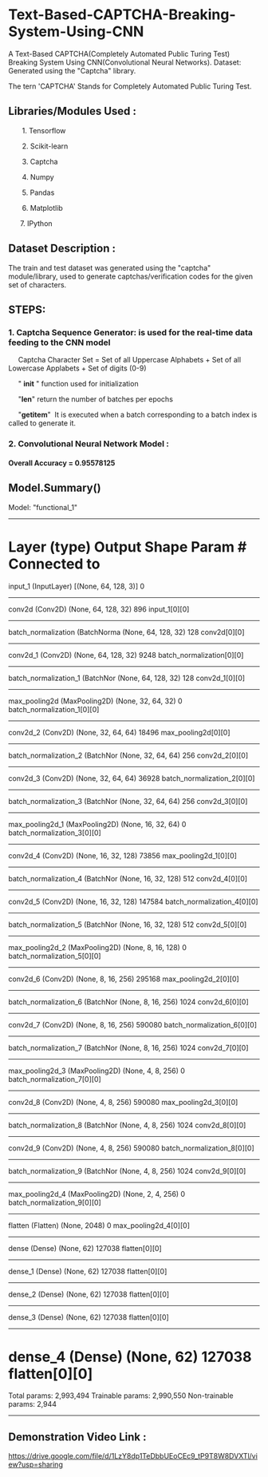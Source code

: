 # Text-Based-CAPTCHA-Breaking-System-Using-CNN
A Text-Based CAPTCHA(Completely Automated Public Turing Test) Breaking System Using CNN(Convolutional Neural Networks). Dataset: Generated using the "Captcha" library.

The tern 'CAPTCHA' Stands for Completely Automated Public Turing Test.

## Libraries/Modules Used :

       1. Tensorflow

       2. Scikit-learn

       3. Captcha

       4. Numpy

       5. Pandas

       6. Matplotlib

      7. IPython

## Dataset Description :

The train and test dataset was generated using the "captcha" module/library, used to generate captchas/verification codes for the given set of characters.

## STEPS:

### 1. Captcha Sequence Generator: is used for the real-time data feeding to the CNN model

     Captcha Character Set = Set of all Uppercase Alphabets + Set of all Lowercase Applabets + Set of digits (0-9)

     " __init__ " function used for initialization

     "__len__" return the number of batches per epochs

     "__getitem__"  It is executed when a batch corresponding to a batch index is called to generate it.

### 2. Convolutional Neural Network Model : 

#### Overall Accuracy = 0.95578125




## Model.Summary() 

Model: "functional_1"
__________________________________________________________________________________________________
Layer (type)                    Output Shape         Param #     Connected to                     
==================================================================================================
input_1 (InputLayer)            [(None, 64, 128, 3)] 0                                            
__________________________________________________________________________________________________
conv2d (Conv2D)                 (None, 64, 128, 32)  896         input_1[0][0]                    
__________________________________________________________________________________________________
batch_normalization (BatchNorma (None, 64, 128, 32)  128         conv2d[0][0]                     
__________________________________________________________________________________________________
conv2d_1 (Conv2D)               (None, 64, 128, 32)  9248        batch_normalization[0][0]        
__________________________________________________________________________________________________
batch_normalization_1 (BatchNor (None, 64, 128, 32)  128         conv2d_1[0][0]                   
__________________________________________________________________________________________________
max_pooling2d (MaxPooling2D)    (None, 32, 64, 32)   0           batch_normalization_1[0][0]      
__________________________________________________________________________________________________
conv2d_2 (Conv2D)               (None, 32, 64, 64)   18496       max_pooling2d[0][0]              
__________________________________________________________________________________________________
batch_normalization_2 (BatchNor (None, 32, 64, 64)   256         conv2d_2[0][0]                   
__________________________________________________________________________________________________
conv2d_3 (Conv2D)               (None, 32, 64, 64)   36928       batch_normalization_2[0][0]      
__________________________________________________________________________________________________
batch_normalization_3 (BatchNor (None, 32, 64, 64)   256         conv2d_3[0][0]                   
__________________________________________________________________________________________________
max_pooling2d_1 (MaxPooling2D)  (None, 16, 32, 64)   0           batch_normalization_3[0][0]      
__________________________________________________________________________________________________
conv2d_4 (Conv2D)               (None, 16, 32, 128)  73856       max_pooling2d_1[0][0]            
__________________________________________________________________________________________________
batch_normalization_4 (BatchNor (None, 16, 32, 128)  512         conv2d_4[0][0]                   
__________________________________________________________________________________________________
conv2d_5 (Conv2D)               (None, 16, 32, 128)  147584      batch_normalization_4[0][0]      
__________________________________________________________________________________________________
batch_normalization_5 (BatchNor (None, 16, 32, 128)  512         conv2d_5[0][0]                   
__________________________________________________________________________________________________
max_pooling2d_2 (MaxPooling2D)  (None, 8, 16, 128)   0           batch_normalization_5[0][0]      
__________________________________________________________________________________________________
conv2d_6 (Conv2D)               (None, 8, 16, 256)   295168      max_pooling2d_2[0][0]            
__________________________________________________________________________________________________
batch_normalization_6 (BatchNor (None, 8, 16, 256)   1024        conv2d_6[0][0]                   
__________________________________________________________________________________________________
conv2d_7 (Conv2D)               (None, 8, 16, 256)   590080      batch_normalization_6[0][0]      
__________________________________________________________________________________________________
batch_normalization_7 (BatchNor (None, 8, 16, 256)   1024        conv2d_7[0][0]                   
__________________________________________________________________________________________________
max_pooling2d_3 (MaxPooling2D)  (None, 4, 8, 256)    0           batch_normalization_7[0][0]      
__________________________________________________________________________________________________
conv2d_8 (Conv2D)               (None, 4, 8, 256)    590080      max_pooling2d_3[0][0]            
__________________________________________________________________________________________________
batch_normalization_8 (BatchNor (None, 4, 8, 256)    1024        conv2d_8[0][0]                   
__________________________________________________________________________________________________
conv2d_9 (Conv2D)               (None, 4, 8, 256)    590080      batch_normalization_8[0][0]      
__________________________________________________________________________________________________
batch_normalization_9 (BatchNor (None, 4, 8, 256)    1024        conv2d_9[0][0]                   
__________________________________________________________________________________________________
max_pooling2d_4 (MaxPooling2D)  (None, 2, 4, 256)    0           batch_normalization_9[0][0]      
__________________________________________________________________________________________________
flatten (Flatten)               (None, 2048)         0           max_pooling2d_4[0][0]            
__________________________________________________________________________________________________
dense (Dense)                   (None, 62)           127038      flatten[0][0]                    
__________________________________________________________________________________________________
dense_1 (Dense)                 (None, 62)           127038      flatten[0][0]                    
__________________________________________________________________________________________________
dense_2 (Dense)                 (None, 62)           127038      flatten[0][0]                    
__________________________________________________________________________________________________
dense_3 (Dense)                 (None, 62)           127038      flatten[0][0]                    
__________________________________________________________________________________________________
dense_4 (Dense)                 (None, 62)           127038      flatten[0][0]                    
==================================================================================================
Total params: 2,993,494
Trainable params: 2,990,550
Non-trainable params: 2,944
__________________________________________________________________________________________________

## Demonstration Video Link :

https://drive.google.com/file/d/1LzY8dp1TeDbbUEoCEc9_tP9T8W8DVXTl/view?usp=sharing
